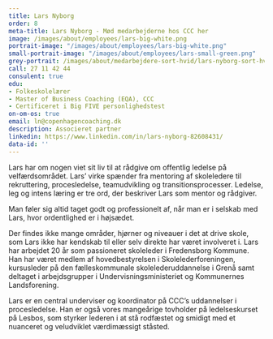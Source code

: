 ```yaml
---
title: Lars Nyborg
order: 8
meta-title: Lars Nyborg - Mød medarbejderne hos CCC her
image: /images/about/employees/lars-big-white.png
portrait-image: "/images/about/employees/lars-big-white.png"
small-portrait-image: "/images/about/employees/lars-small-green.png"
grey-portrait: /images/about/medarbejdere-sort-hvid/lars-nyborg-sort-hvid.png
call: 27 11 42 44
consulent: true
edu:
- Folkeskolelærer
- Master of Business Coaching (EQA), CCC
- Certificeret i Big FIVE personlighedstest
on-om-os: true
email: ln@copenhagencoaching.dk
description: Associeret partner
linkedin: https://www.linkedin.com/in/lars-nyborg-82608431/
data-id: ''
---
```

Lars har om nogen viet sit liv til at rådgive om offentlig ledelse på velfærdsområdet. Lars’ virke spænder fra mentoring af skoleledere til rekruttering, procesledelse, teamudvikling og transitionsprocesser.  Ledelse, leg og intens læring er tre ord, der beskriver Lars som mentor og rådgiver.

Man føler sig altid taget godt og professionelt af, når man er i selskab med Lars, hvor ordentlighed er i højsædet. 

Der findes ikke mange områder, hjørner og niveauer i det at drive skole, som Lars ikke har kendskab til eller selv direkte har været involveret i. Lars har arbejdet 20 år som passioneret skoleleder i Fredensborg Kommune. Han har været medlem af hovedbestyrelsen i Skolelederforeningen, kursusleder på den fælleskommunale skolelederuddannelse i Grenå samt deltaget i arbejdsgrupper i Undervisningsministeriet og Kommunernes Landsforening. 

Lars er en central underviser og koordinator på CCC’s uddannelser i procesledelse. Han er også vores mangeårige tovholder på ledelseskurset på Lesbos, som styrker lederen i at stå rodfæstet og smidigt med et nuanceret og veludviklet værdimæssigt ståsted.